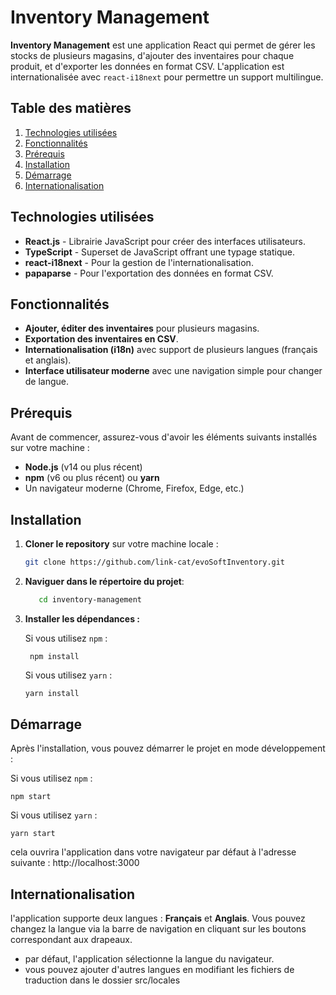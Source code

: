 # Inventory Management

**Inventory Management** est une application React qui permet de gérer les stocks de plusieurs magasins, d'ajouter des inventaires pour chaque produit, et d'exporter les données en format CSV. L'application est internationalisée avec `react-i18next` pour permettre un support multilingue.

## Table des matières
1. [Technologies utilisées](#technologies-utilisées)
2. [Fonctionnalités](#fonctionnalités)
3. [Prérequis](#prérequis)
4. [Installation](#installation)
5. [Démarrage](#démarrage)
6. [Internationalisation](#internationalisation)

## Technologies utilisées

- **React.js** - Librairie JavaScript pour créer des interfaces utilisateurs.
- **TypeScript** - Superset de JavaScript offrant une typage statique.
- **react-i18next** - Pour la gestion de l'internationalisation.
- **papaparse** - Pour l'exportation des données en format CSV.

## Fonctionnalités

- **Ajouter, éditer des inventaires** pour plusieurs magasins.
- **Exportation des inventaires en CSV**.
- **Internationalisation (i18n)** avec support de plusieurs langues (français et anglais).
- **Interface utilisateur moderne** avec une navigation simple pour changer de langue.

## Prérequis

Avant de commencer, assurez-vous d'avoir les éléments suivants installés sur votre machine :

- **Node.js** (v14 ou plus récent)
- **npm** (v6 ou plus récent) ou **yarn**
- Un navigateur moderne (Chrome, Firefox, Edge, etc.)

## Installation

1. **Cloner le repository** sur votre machine locale :

   ```bash
   git clone https://github.com/link-cat/evoSoftInventory.git
2. **Naviguer dans le répertoire du projet**:
   ```bash
      cd inventory-management
3. **Installer les dépendances :**

   Si vous utilisez `npm` :

        npm install
   
   Si vous utilisez `yarn` :

    ```bash
    yarn install

## Démarrage 
Après l'installation, vous pouvez démarrer le projet en mode développement :

  Si vous utilisez `npm` :

    npm start

 Si vous utilisez `yarn` :
 
    yarn start

cela ouvrira l'application dans votre navigateur par défaut à l'adresse suivante : http://localhost:3000

## Internationalisation

l'application supporte deux langues : **Français** et **Anglais**. Vous pouvez changez la langue via la barre de navigation en cliquant sur les boutons correspondant aux drapeaux.
 - par défaut, l'application sélectionne la langue du navigateur.
 - vous pouvez ajouter d'autres langues en modifiant les fichiers de traduction dans le dossier src/locales
